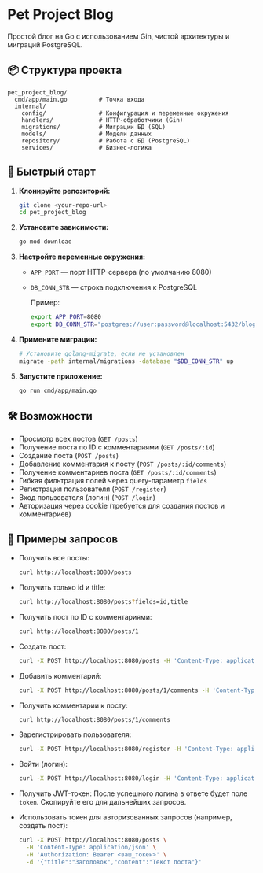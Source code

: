# Pet Project Blog

Простой блог на Go с использованием Gin, чистой архитектуры и миграций PostgreSQL.

## 📦 Структура проекта

```
pet_project_blog/
  cmd/app/main.go         # Точка входа
  internal/
    config/               # Конфигурация и переменные окружения
    handlers/             # HTTP-обработчики (Gin)
    migrations/           # Миграции БД (SQL)
    models/               # Модели данных
    repository/           # Работа с БД (PostgreSQL)
    services/             # Бизнес-логика
```

## 🚀 Быстрый старт

1. **Клонируйте репозиторий:**
   ```sh
   git clone <your-repo-url>
   cd pet_project_blog
   ```
2. **Установите зависимости:**
   ```sh
   go mod download
   ```
3. **Настройте переменные окружения:**
   - `APP_PORT` — порт HTTP-сервера (по умолчанию 8080)
   - `DB_CONN_STR` — строка подключения к PostgreSQL
     
     Пример:
     ```sh
     export APP_PORT=8080
     export DB_CONN_STR="postgres://user:password@localhost:5432/blog?sslmode=disable"
     ```
4. **Примените миграции:**
   ```sh
   # Установите golang-migrate, если не установлен
   migrate -path internal/migrations -database "$DB_CONN_STR" up
   ```
5. **Запустите приложение:**
   ```sh
   go run cmd/app/main.go
   ```

## 🛠️ Возможности
- Просмотр всех постов (`GET /posts`)
- Получение поста по ID с комментариями (`GET /posts/:id`)
- Создание поста (`POST /posts`)
- Добавление комментария к посту (`POST /posts/:id/comments`)
- Получение комментариев поста (`GET /posts/:id/comments`)
- Гибкая фильтрация полей через query-параметр `fields`
- Регистрация пользователя (`POST /register`)
- Вход пользователя (логин) (`POST /login`)
- Авторизация через cookie (требуется для создания постов и комментариев)

## 🧪 Примеры запросов

- Получить все посты:
  ```sh
  curl http://localhost:8080/posts
  ```
- Получить только id и title:
  ```sh
  curl http://localhost:8080/posts?fields=id,title
  ```
- Получить пост по ID с комментариями:
  ```sh
  curl http://localhost:8080/posts/1
  ```
- Создать пост:
  ```sh
  curl -X POST http://localhost:8080/posts -H 'Content-Type: application/json' -d '{"title":"Заголовок","content":"Текст поста"}'
  ```
- Добавить комментарий:
  ```sh
  curl -X POST http://localhost:8080/posts/1/comments -H 'Content-Type: application/json' -d '{"content":"Комментарий"}'
  ```
- Получить комментарии к посту:
  ```sh
  curl http://localhost:8080/posts/1/comments
  ```
- Зарегистрировать пользователя:
  ```sh
  curl -X POST http://localhost:8080/register -H 'Content-Type: application/json' -d '{"email":"user@example.com","password":"password123"}'
  ```
- Войти (логин):
  ```sh
  curl -X POST http://localhost:8080/login -H 'Content-Type: application/json' -d '{"email":"user@example.com","password":"password123"}'
  ```

- Получить JWT-токен:
  После успешного логина в ответе будет поле `token`. Скопируйте его для дальнейших запросов.

- Использовать токен для авторизованных запросов (например, создать пост):
  ```sh
  curl -X POST http://localhost:8080/posts \
    -H 'Content-Type: application/json' \
    -H 'Authorization: Bearer <ваш_токен>' \
    -d '{"title":"Заголовок","content":"Текст поста"}'
  ```
